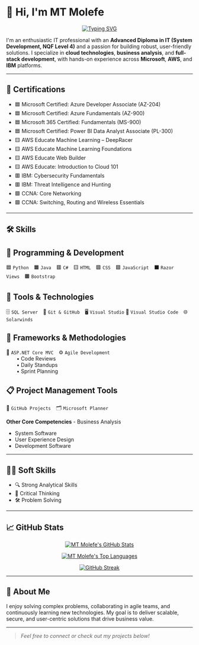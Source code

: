 # 👋 Hi, I'm **MT Molefe**
<p align="center">
  <a href="https://github.com/MT-Molefe">
    <img src="https://readme-typing-svg.demolab.com?font=Fira+Code&weight=600&size=25&pause=1000&color=007BFF&vCenter=true&width=490&lines=Full-stack+developer;APIs;SOLARWINDS;AZURE;AWS;CCNA;IBM" alt="Typing SVG">
  </a>
</p>

I'm an enthusiastic IT professional with an **Advanced Diploma in IT (System Development, NQF Level 4)** and a passion for building robust, user-friendly solutions. I specialize in **cloud technologies**, **business analysis**, and **full-stack development**, with hands-on experience across **Microsoft**, **AWS**, and **IBM** platforms.

---

## 🪪 Certifications

- 🟦 Microsoft Certified: Azure Developer Associate (AZ-204)  
- 🟦 Microsoft Certified: Azure Fundamentals (AZ-900)  
- 🟦 Microsoft 365 Certified: Fundamentals (MS-900)  
- 🟦 Microsoft Certified: Power BI Data Analyst Associate (PL-300)  
- 🟨 AWS Educate Machine Learning – DeepRacer  
- 🟨 AWS Educate Machine Learning Foundations  
- 🟨 AWS Educate Web Builder  
- 🟨 AWS Educate: Introduction to Cloud 101  
- 🟥 IBM: Cybersecurity Fundamentals  
- 🟥 IBM: Threat Intelligence and Hunting  
- 🟩 CCNA: Core Networking  
- 🟩 CCNA: Switching, Routing and Wireless Essentials  

---

## 🛠️ Skills

## 🎨 Programming & Development
🟦 `Python` 🟧 `Java` 🟥 `C#` 🟨 `HTML` 🟩 `CSS` 🟪 `JavaScript` ⬛ `Razor Views` 🟫 `Bootstrap`

## 🧰 Tools & Technologies
🗄️ `SQL Server` 🔧 `Git & GitHub` 🖥️ `Visual Studio` 📝 `Visual Studio Code` 🌐 `Solarwinds`

## 🧱 Frameworks & Methodologies
🧩 `ASP.NET Core MVC` ⚙️ `Agile Development`  
  • Code Reviews  
  • Daily Standups  
  • Sprint Planning

## 📋 Project Management Tools
📌 `GitHub Projects` 🗂️ `Microsoft Planner`


**Other Core Competencies** - Business Analysis  
- System Software  
- User Experience Design  
- Development Software  

---

## 🧑‍💼 Soft Skills

- 🔍 Strong Analytical Skills  
- 🧠 Critical Thinking  
- 🛠️ Problem Solving  

---

## 📈 GitHub Stats
<p align="center">
  <a href="https://github.com/MTMolefe">
    <img src="https://github-readme-stats.vercel.app/api?username=MTMolefe&show_icons=true&theme=transparent" alt="MT Molefe's GitHub Stats">
  </a>
</p>

<p align="center">
  <a href="https://github.com/MTMolefe">
    <img src="https://github-readme-stats.vercel.app/api/top-langs/?username=MTMolefe&layout=compact&theme=transparent" alt="MT Molefe's Top Languages">
  </a>
</p>

<p align="center">
  <a href="https://github.com/MTMolefe">
    <img src="https://github-readme-streak-stats.herokuapp.com/?user=MTMolefe&theme=transparent" alt="GitHub Streak">
  </a>
</p>


---


## 🚀 About Me

I enjoy solving complex problems, collaborating in agile teams, and continuously learning new technologies. My goal is to deliver scalable, secure, and user-centric solutions that drive business value.

---

> _Feel free to connect or check out my projects below!_

